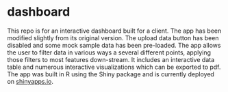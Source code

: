 # dashboard

This repo is for an interactive dashboard built for a client. The app has been modified slightly from its original version. The upload data button has been disabled and some mock sample data has been pre-loaded. The app allows the user to filter data in various ways a several different points, applying those filters to most features down-stream. It includes an interactive data table and numerous interactive visualizations which can be exported to pdf. The app was built in R using the Shiny package and is currently deployed on [shinyapps.io](https://plumbnapps.shinyapps.io/dashboard/ "dashboard on shinyapps.io").
